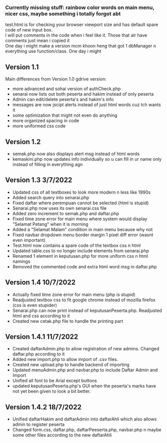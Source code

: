 ### Currently missing stuff: rainbow color words on main menu, nicer css, maybe something i totally forgot abt

test.html is for checking your browser viewport size and has default spare code of new input box.  
I will put comments in the code when i feel like it. Those that alr have comments just mean i copied it  
One day i might make a version mcm khoon heng that got 1 dbManager n everything use function/class. One day i might  

## Version 1.1  
Main differences from Version 1.0 gdrive version:  
- more advanced and sohai version of authCheck.php  
- senarai now lists out both peserta and hakim instead of only peserta  
- Admin can edit/delete peserta's and hakim's info  
- messages are now jscipt alerts instead of just html words cuz tch wants it  
- some optimization that might not even do anything  
- more organized spacing in code  
- more uniformed css code  

## Version 1.2  
- semak.php now also displays alert msg instead of html words  
- kemaskini.php now updates info individually so u can fill in ur name only instead of filling in everything agn

## Version 1.3 3/7/2022
- Updated css of all textboxes to look more modern n less like 1990s
- Added search query into senarai.php
- Fixed daftar where perempuan cannot be selected (html is stupid)
- Senarai.php now uses its own senarai.css file
- Added zero increment to semak.php and daftar.php
- Fixed time zone error for main menu where system would display "Selamat Petang" when it is morning
- Added a "Selamat Malam" condition in main menu because why not
- Fixed navbar dropdown menu border margin 1 pixel diff error (wasnt even important)
- Test.html now contains a spare code of the textbox css n html
- Updated table.css to no longer include elements from senarai.php
- Renamed 1 element in keputusan.php for more uniform css n html namings
- Removed the commented code and extra html word msg in daftar.php

## Version 1.4 10/7/2022
- Actually fixed time zone error for main menu (php is stupid)
- Readjusted textbox css to fit google chrome instead of mozilla firefox (css is even stupider)
- Senarai.php can now print instead of keputusanPeserta.php. Readjusted html and css according to it
- Created new cetak.php file to handle the printing part

## Version 1.4.1 11/7/2022
- Created daftarAdmin.php to allow registration of new admins. Changed daftar.php according to it
- Added new import.php to allow import of .csv files.
- Created new upload.php to handle backend of importing
- Updated menuAdmin.php and navbar.php to include Daftar Admin and Import
- Unified all font to be Arial except buttons
- updated keputusanPeserta.php's GUI when the peserta's marks have not yet been given to look a bit better.

## Version 1.4.2 18/7/2022
- Unified daftarHakim and daftarAdmin into daftarAhli which also allows admin to register peserta
- Changed form.css, daftar.php, daftarPeeserta.php, navbar.php n maybe some other files according to the new daftarAhli
